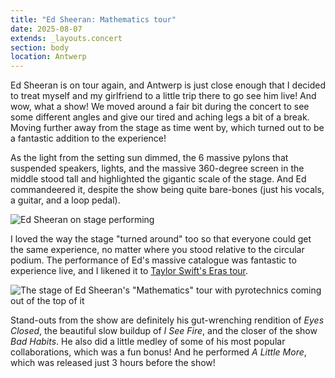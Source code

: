 ```yaml
---
title: "Ed Sheeran: Mathematics tour"
date: 2025-08-07
extends: _layouts.concert
section: body
location: Antwerp
---
```


Ed Sheeran is on tour again, and Antwerp is just close enough that I decided to treat myself and my girlfriend to a little
trip there to go see him live! And wow, what a show! We moved around a fair bit during the concert to see some different
angles and give our tired and aching legs a bit of a break. Moving further away from the stage as time went by, which
turned out to be a fantastic addition to the experience!

As the light from the setting sun dimmed, the 6 massive pylons that suspended speakers, lights, and the massive 360-degree
screen in the middle stood tall and highlighted the gigantic scale of the stage. And Ed commandeered it, despite the show
being quite bare-bones (just his vocals, a guitar, and a loop pedal).

![Ed Sheeran on stage performing](/assets/images/concerts/ed-sheeran.jpg)

I loved the way the stage "turned around" too so that everyone could get the same experience, no matter where you stood
relative to the circular podium. The performance of Ed's massive catalogue was fantastic to experience live, and I likened
it to [Taylor Swift's Eras tour](./taylor-swift-the-eras-tour.md).

![The stage of Ed Sheeran's \"Mathematics\" tour with pyrotechnics coming out of the top of it](/assets/images/concerts/ed-sheeran-stage.jpg)

Stand-outs from the show are definitely his gut-wrenching rendition of _Eyes Closed_, the beautiful slow buildup of
_I See Fire_, and the closer of the show _Bad Habits_. He also did a little medley of some of his most popular
collaborations, which was a fun bonus! And he performed _A Little More_, which was released just 3 hours before the show! 
